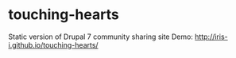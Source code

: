 # touching-hearts
Static version of Drupal 7 community sharing site
Demo: http://iris-i.github.io/touching-hearts/
